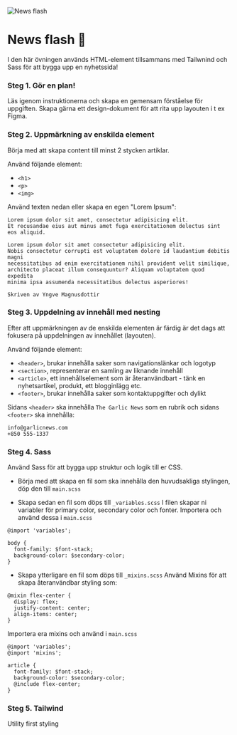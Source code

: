 
![News flash](https://i.pinimg.com/originals/8b/e0/e0/8be0e0113eabf70ce1c42efdef2298d4.png)

# News flash :newspaper:
I den här övningen används HTML-element tillsammans med Tailwnind och Sass för att bygga upp en nyhetssida!

### Steg 1. Gör en plan! 
Läs igenom instruktionerna och skapa en gemensam förståelse för uppgiften. Skapa gärna ett design-dokument för att rita upp layouten i t ex Figma. 

### Steg 2. Uppmärkning av enskilda element
Börja med att skapa content till minst 2 stycken artiklar. 

Använd följande element:

* ```<h1>```
* ```<p>```
* ```<img>```


Använd texten nedan eller skapa en egen "Lorem Ipsum": 
 
 ```
Lorem ipsum dolor sit amet, consectetur adipisicing elit. 
Et recusandae eius aut minus amet fuga exercitationem delectus sint eos aliquid.

Lorem ipsum dolor sit amet consectetur adipisicing elit. 
Nobis consectetur corrupti est voluptatem dolore id laudantium debitis magni 
necessitatibus ad enim exercitationem nihil provident velit similique, 
architecto placeat illum consequuntur? Aliquam voluptatem quod expedita 
minima ipsa assumenda necessitatibus delectus asperiores!

Skriven av Yngve Magnusdottir
```

### Steg 3. Uppdelning av innehåll med nesting
Efter att uppmärkningen av de enskilda elementen är färdig är det dags att fokusera på uppdelningen av innehållet (layouten). 

Använd följande element:

* ```<header>```, brukar innehålla saker som navigationslänkar och logotyp 
* ```<section>```, representerar en samling av liknande innehåll
* ```<article>```, ett innehållselement som är återanvändbart - tänk en nyhetsartikel, produkt, ett blogginlägg etc.
* ```<footer>```, brukar innehålla saker som kontaktuppgifter och dylikt

Sidans ```<header>``` ska innehålla ```The Garlic News``` som en rubrik
och sidans ```<footer>``` ska innehålla:
```
info@garlicnews.com
+850 555-1337
```

### Steg 4. Sass 
Använd Sass för att bygga upp struktur och logik till er CSS. 
* Börja med att skapa en fil som ska innehålla den huvudsakliga stylingen, döp den till ```main.scss```

* Skapa sedan en fil som döps till ```_variables.scss```
I filen skapar ni variabler för primary color, secondary color och fonter. Importera och använd dessa i ```main.scss```

```
@import 'variables';

body {
  font-family: $font-stack;
  background-color: $secondary-color;
}
```

* Skapa ytterligare en fil som döps till ```_mixins.scss```
Använd Mixins för att skapa återanvändbar styling som:

```
@mixin flex-center {
  display: flex;
  justify-content: center;
  align-items: center;
}
```

Importera era mixins och använd i ```main.scss```

```
@import 'variables';
@import 'mixins';

article {
  font-family: $font-stack;
  background-color: $secondary-color;
  @include flex-center;
}
```


### Steg 5. Tailwind
Utility first styling 
